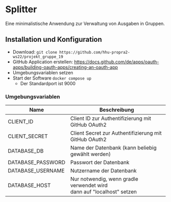 # Splitter

Eine minimalistische Anwendung zur Verwaltung von Ausgaben in Gruppen.

## Installation und Konfiguration

- Download: `git clone https://github.com/hhu-propra2-ws22/projekt_gruppe_19`
- GitHub Application
  erstellen: https://docs.github.com/de/apps/oauth-apps/building-oauth-apps/creating-an-oauth-app
- Umgebungsvariablen setzen
- Start der Software `docker compose up`
    - Der Standardport ist 9000

### Umgebungsvariablen

| Name              | Beschreibung                                                               |
|-------------------|----------------------------------------------------------------------------|
| CLIENT_ID         | Client ID zur Authentifizierung mit GitHub OAuth2                          |
| CLIENT_SECRET     | Client Secret zur Authentifizierung mit GitHub OAuth2                      |
| DATABASE_DB       | Name der Datenbank (kann beliebig gewählt werden)                          |
| DATABASE_PASSWORD | Passwort der Datenbank                                                     |
| DATABASE_USERNAME | Nutzername der Datenbank                                                   |
| DATABASE_HOST     | Nur notwendig, wenn gradle verwendet wird <br> dann auf "localhost" setzen |


